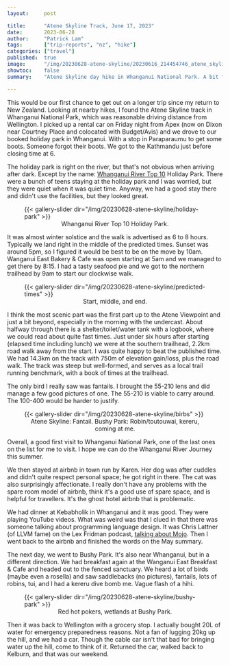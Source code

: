 ```yaml
---
layout:     post

title:      "Atene Skyline Track, June 17, 2023"
date:       2023-06-28
author:     "Patrick Lam"
tags:       ["trip-reports", "nz", "hike"]
categories: ["travel"]
published:  true
image:      "/img/20230628-atene-skyline/20230616_214454746_atene_skyline_view-PANO.webp"
showtoc:    false
summary:    "Atene Skyline day hike in Whanganui National Park. A bit faster than predicted time. Well-formed if somewhat steep track. Excellent undercast views. Also, Bushy Park near Whanganui."

---
```


This would be our first chance to get out on a longer trip since my
return to New Zealand.  Looking at nearby hikes, I found the Atene
Skyline track in Whanganui National Park, which was reasonable driving
distance from Wellington. I picked up a rental car on Friday night
from Apex (now on Dixon near Courtney Place and colocated with
Budget/Avis) and we drove to our booked holiday park in
Whanganui. With a stop in Paraparaumu to get some boots. Someone
forgot their boots. We got to the Kathmandu just before closing time at 6.

The holiday park is right on the river, but that's not obvious when
arriving after dark.  Except by the name: [Whanganui River Top 10](https://top10.co.nz/park/whanganui-river-top-10-holiday-park)
Holiday Park.  There were a bunch of teens staying at the holiday park
and I was worried, but they were quiet when it was quiet time. Anyway,
we had a good stay there and didn't use the facilities, but they
looked great.

<figure>
{{< gallery-slider dir="/img/20230628-atene-skyline/holiday-park" >}}
<figcaption style="text-align:center">Whanganui River Top 10 Holiday Park.</figcaption>
</figure>

It was almost winter solstice and the walk is advertised as 6 to 8
hours. Typically we land right in the middle of the predicted
times. Sunset was around 5pm, so I figured it would be best to be on
the move by 10am. Wanganui East Bakery & Cafe was open starting at 5am
and we managed to get there by 8:15.  I had a tasty seafood pie and we
got to the northern trailhead by 9am to start our clockwise walk.

<figure>
{{< gallery-slider dir="/img/20230628-atene-skyline/predicted-times" >}}
<figcaption style="text-align:center">Start, middle, and end.</figcaption>
</figure>

I think the most scenic part was the first part up to the Atene
Viewpoint and just a bit beyond, especially in the morning with the
undercast. About halfway through there is a shelter/toilet/water tank
with a logbook, where we could read about quite fast times. Just under
six hours after starting (elapsed time including lunch) we were at the
southern trailhead, 2.2km road walk away from the start. I was quite
happy to beat the published time.  We had 14.3km on the track with
750m of elevation gain/loss, plus the road walk. The track was steep
but well-formed, and serves as a local trail running benchmark, with a
book of times at the trailhead.

The only bird I really saw was fantails. I brought the 55-210 lens
and did manage a few good pictures of one. The 55-210 is viable to carry
around. The 100-400 would be harder to justify.

<figure>
{{< gallery-slider dir="/img/20230628-atene-skyline/birbs" >}}
<figcaption style="text-align:center">Atene Skyline: Fantail. Bushy Park: Robin/toutouwai, kereru, coming at me.</figcaption>
</figure>


Overall, a good first visit to Whanganui National Park, one of the
last ones on the list for me to visit. I hope we can do the Whanganui
River Journey this summer.

We then stayed at airbnb in town run by Karen. Her dog was after
cuddles and didn't quite respect personal space; he got right in
there. The cat was also surprisingly affectionate. I really don't have
any problems with the spare room model of airbnb, think it's a good
use of spare space, and is helpful for travellers. It's the ghost
hotel airbnb that is problematic.

We had dinner at Kebabholik in Whanganui and it was good. They were
playing YouTube videos.  What was weird was that I clued in that there
was someone talking about programming language design.  It was Chris
Lattner (of LLVM fame) on the Lex Fridman podcast, [talking about
Mojo](https://www.youtube.com/watch?v=nWTvXbQHwWs). Then I went back to the airbnb and
finished the words on the May summary.

The next day, we went to Bushy Park. It's also near Whanganui, but in
a different direction. We had breakfast again at the Wanganui East
Breakfast & Cafe and headed out to the fenced sanctuary. We heard a
lot of birds (maybe even a rosella) and saw saddlebacks (no pictures),
fantails, lots of robins, tui, and I had a kereru dive bomb me. Vague flash
of a hihi.

<figure>
{{< gallery-slider dir="/img/20230628-atene-skyline/bushy-park" >}}
<figcaption style="text-align:center">Red hot pokers, wetlands at Bushy Park.</figcaption>
</figure>

Then it was back to Wellington with a grocery stop. I actually bought
20L of water for emergency preparedness reasons. Not a fan of lugging
20kg up the hill, and we had a car. Though the cable car isn't that bad
for bringing water up the hill, come to think of it. Returned the car, walked
back to Kelburn, and that was our weekend.
